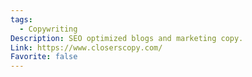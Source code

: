 ```yaml
---
tags:
  - Copywriting
Description: SEO optimized blogs and marketing copy.
Link: https://www.closerscopy.com/
Favorite: false
---
```

